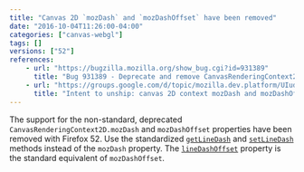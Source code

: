 ```yaml
---
title: "Canvas 2D `mozDash` and `mozDashOffset` have been removed"
date: "2016-10-04T11:26:00-04:00"
categories: ["canvas-webgl"]
tags: []
versions: ["52"]
references:
    - url: "https://bugzilla.mozilla.org/show_bug.cgi?id=931389"
      title: "Bug 931389 - Deprecate and remove CanvasRenderingContext2D.mozDash/mozDashOffset"
    - url: "https://groups.google.com/d/topic/mozilla.dev.platform/UIudMABegcY/discussion"
      title: "Intent to unship: canvas 2D context mozDash and mozDashOffset."
---
```

The support for the non-standard, deprecated `CanvasRenderingContext2D.mozDash` and `mozDashOffset` properties have been removed with Firefox 52. Use the standardized [`getLineDash`](https://developer.mozilla.org/docs/Web/API/CanvasRenderingContext2D/getLineDash) and [`setLineDash`](https://developer.mozilla.org/docs/Web/API/CanvasRenderingContext2D/setLineDash) methods instead of the `mozDash` property. The [`lineDashOffset`](https://developer.mozilla.org/docs/Web/API/CanvasRenderingContext2D/lineDashOffset) property is the standard equivalent of `mozDashOffset`.
